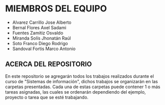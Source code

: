 # MIEMBROS DEL EQUIPO
- Alvarez Carrillo Jose Alberto
- Bernal Flores Axel Sadami
- Fuentes Zamitiz Osvaldo
- Miranda Solís Jhonatán Raúl
- Soto Franco Diego Rodrigo
- Sandoval Fortis Marco Antonio

## ACERCA DEL REPOSITORIO
En este repositorio se agregarán todos los trabajos realizados durante el curso de "Sistemas de información", dichos trabajos se organizarán en las carpetas
presentadas. Cada una de estas carpetas puede contener 1 o más tareas asignadas, las cuales se ordenarán dependiendo del ejemplo, proyecto o tarea que se esté
trabajando.
